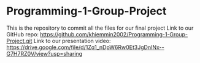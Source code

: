 # Programming-1-Group-Project
This is the repository to commit all the files for our final project
Link to our GitHub repo: https://github.com/khiemmin2002/Programming-1-Group-Project.git
Link to our presentation video: https://drive.google.com/file/d/1Zq1_nDpW6Rw0Et3JgDnINx--G7H7RZ0V/view?usp=sharing
